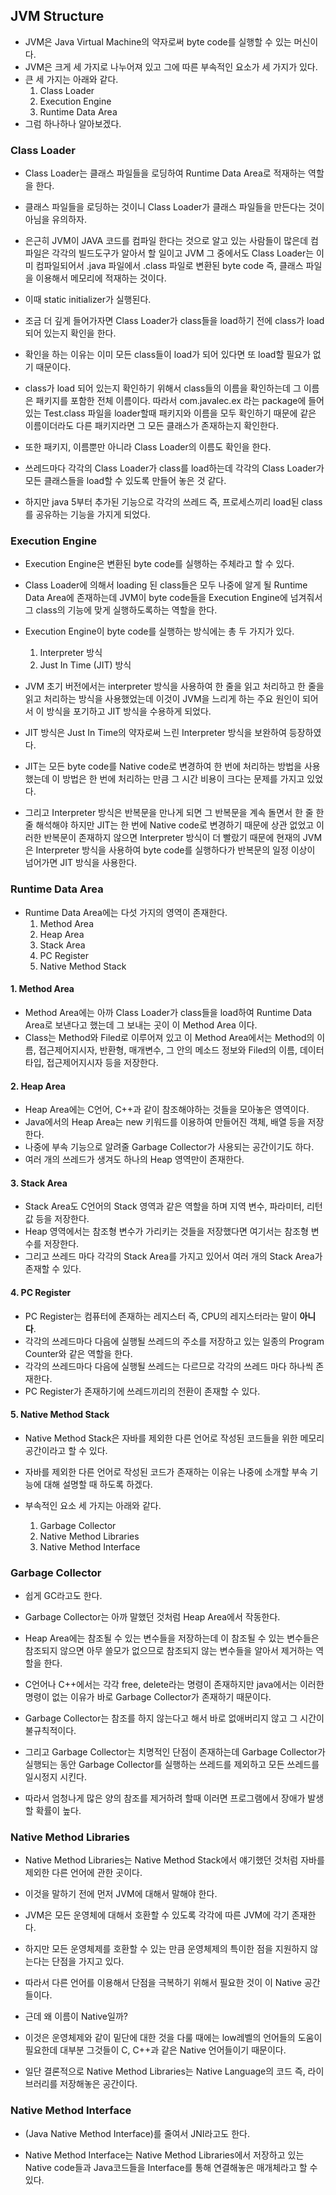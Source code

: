 ## JVM Structure

- JVM은 Java Virtual Machine의 약자로써 byte code를 실행할 수 있는 머신이다.
- JVM은 크게 세 가지로 나누어져 있고 그에 따른 부속적인 요소가 세 가지가 있다.
- 큰 세 가지는 아래와 같다.
  1. Class Loader
  2. Execution Engine
  3. Runtime Data Area
- 그럼 하나하나 알아보겠다.



### Class Loader

- Class Loader는 클래스 파일들을 로딩하여 Runtime Data Area로 적재하는 역할을 한다.
- 클래스 파일들을 로딩하는 것이니 Class Loader가 클래스 파일들을 만든다는 것이 아님을 유의하자.
- 은근히 JVM이 JAVA 코드를 컴파일 한다는 것으로 알고 있는 사람들이 많은데 컴파일은 각각의 빌드도구가 알아서 할 일이고 JVM 그 중에서도 Class Loader는 이미 컴파일되어서 .java 파일에서 .class 파일로 변환된 byte code 즉, 클래스 파일을 이용해서 메모리에 적재하는 것이다.
- 이때 static initializer가 실행된다.



- 조금 더 깊게 들어가자면 Class Loader가 class들을 load하기 전에 class가 load되어 있는지 확인을 한다.
- 확인을 하는 이유는 이미 모든 class들이 load가 되어 있다면 또 load할 필요가 없기 때문이다.
- class가 load 되어 있는지 확인하기 위해서 class들의 이름을 확인하는데 그 이름은 패키지를 포함한 전체 이름이다. 따라서 com.javalec.ex 라는 package에 들어있는 Test.class 파일을 loader할때 패키지와 이름을 모두 확인하기 때문에 같은 이름이더라도 다른 패키지라면 그 모든 클래스가 존재하는지 확인한다.
- 또한 패키지, 이름뿐만 아니라 Class Loader의 이름도 확인을 한다.
- 쓰레드마다 각각의 Class Loader가 class를 load하는데 각각의 Class Loader가 모든 클래스들을 load할 수 있도록 만들어 놓은 것 같다.
- 하지만 java 5부터 추가된 기능으로 각각의 쓰레드 즉, 프로세스끼리 load된 class를 공유하는 기능을 가지게 되었다.



### Execution Engine

- Execution Engine은 변환된 byte code를 실행하는 주체라고 할 수 있다.
- Class Loader에 의해서 loading 된 class들은 모두 나중에 알게 될 Runtime Data Area에 존재하는데
  JVM이 byte code들을 Execution Engine에 넘겨줘서 그 class의 기능에 맞게 실행하도록하는 역할을 한다.

- Execution Engine이 byte code를 실행하는 방식에는 총 두 가지가 있다.
  1. Interpreter 방식
  2. Just In Time (JIT) 방식
- JVM 초기 버전에서는 interpreter 방식을 사용하여 한 줄을 읽고 처리하고 한 줄을 읽고 처리하는 방식을 사용했었는데 이것이 JVM을 느리게 하는 주요 원인이 되어서 이 방식을 포기하고 JIT 방식을 수용하게 되었다.
- JIT 방식은 Just In Time의 약자로써 느린 Interpreter 방식을 보완하여 등장하였다.
- JIT는 모든 byte code를 Native code로 변경하여 한 번에 처리하는 방법을 사용했는데 이 방법은 한 번에 처리하는 만큼 그 시간 비용이 크다는 문제를 가지고 있었다.
- 그리고 Interpreter 방식은 반복문을 만나게 되면 그 반복문을 계속 돌면서 한 줄 한 줄 해석해야 하지만 JIT는 한 번에 Native code로 변경하기 때문에 상관 없었고 이러한 반복문이 존재하지 않으면 Interpreter 방식이 더 빨랐기 때문에 현재의 JVM은 Interpreter 방식을 사용하여 byte code를 실행하다가 반복문의 일정 이상이 넘어가면 JIT 방식을 사용한다.



### Runtime Data Area

- Runtime Data Area에는 다섯 가지의 영역이 존재한다.
  1. Method Area
  2. Heap Area
  3. Stack Area
  4. PC Register
  5. Native Method Stack

#### 1. Method Area

- Method Area에는 아까 Class Loader가 class들을 load하여 Runtime Data Area로 보낸다고 했는데
  그 보내는 곳이 이 Method Area 이다.
- Class는 Method와 Filed로 이루어져 있고 이 Method Area에서는 Method의 이름, 접근제어지시자, 반환형, 매개변수, 그 안의 메소드 정보와 Filed의 이름, 데이터 타입, 접근제어지시자 등을 저장한다.

#### 2. Heap Area

- Heap Area에는 C언어, C++과 같이 참조해야하는 것들을 모아놓은 영역이다.
- Java에서의 Heap Area는 new 키워드를 이용하여 만들어진 객체, 배열 등을 저장한다.
- 나중에 부속 기능으로 알려줄 Garbage Collector가 사용되는 공간이기도 하다.
- 여러 개의 쓰레드가 생겨도 하나의 Heap 영역만이 존재한다.

#### 3. Stack Area

- Stack Area도 C언어의 Stack 영역과 같은 역할을 하며 지역 변수, 파라미터, 리턴 값 등을 저장한다.
- Heap 영역에서는 참조형 변수가 가리키는 것들을 저장했다면 여기서는 참조형 변수를 저장한다.
- 그리고 쓰레드 마다 각각의 Stack Area를 가지고 있어서 여러 개의 Stack Area가 존재할 수 있다.

#### 4. PC Register

- PC Register는 컴퓨터에 존재하는 레지스터 즉, CPU의 레지스터라는 말이 **아니다**.
- 각각의 쓰레드마다 다음에 실행될 쓰레드의 주소를 저장하고 있는
  일종의 Program Counter와 같은 역할을 한다.
- 각각의 쓰레드마다 다음에 실행될 쓰레드는 다르므로 각각의 쓰레드 마다 하나씩 존재한다.
- PC Register가 존재하기에 쓰레드끼리의 전환이 존재할 수 있다.

#### 5. Native Method Stack

- Native Method Stack은 자바를 제외한 다른 언어로 작성된 코드들을 위한 메모리 공간이라고 할 수 있다.
- 자바를 제외한 다른 언어로 작성된 코드가 존재하는 이유는 나중에 소개할 부속 기능에 대해 설명할 때 하도록 하겠다.





- 부속적인 요소 세 가지는 아래와 같다.
  1. Garbage Collector
  2. Native Method Libraries
  3. Native Method Interface

### Garbage Collector

- 쉽게 GC라고도 한다.

- Garbage Collector는 아까 말했던 것처럼 Heap Area에서 작동한다.
- Heap Area에는 참조될 수 있는 변수들을 저장하는데 이 참조될 수 있는 변수들은 참조되지 않으면 아무 쓸모가 없으므로 참조되지 않는 변수들을 알아서 제거하는 역할을 한다.
- C언어나 C++에서는 각각 free, delete라는 명령이 존재하지만 java에서는 이러한 명령이 없는 이유가 바로 Garbage Collector가 존재하기 때문이다.
- Garbage Collector는 참조를 하지 않는다고 해서 바로 없애버리지 않고 그 시간이 불규칙적이다.
- 그리고 Garbage Collector는 치명적인 단점이 존재하는데 Garbage Collector가 실행되는 동안 Garbage Collector를 실행하는 쓰레드를 제외하고 모든 쓰레드를 일시정지 시킨다.
- 따라서 엄청나게 많은 양의 참조를 제거하려 할때 이러면 프로그램에서 장애가 발생할 확률이 높다.

### Native Method Libraries

- Native Method Libraries는 Native Method Stack에서 얘기했던 것처럼 자바를 제외한 다른 언어에 관한 곳이다.
- 이것을 말하기 전에 먼저 JVM에 대해서 말해야 한다.
- JVM은 모든 운영체에 대해서 호환할 수 있도록 각각에 따른 JVM에 각기 존재한다.
- 하지만 모든 운영체제를 호환할 수 있는 만큼 운영체제의 특이한 점을 지원하지 않는다는 단점을 가지고 있다.
- 따라서 다른 언어를 이용해서 단점을 극복하기 위해서 필요한 것이 이 Native 공간들이다.
- 근데 왜 이름이 Native일까?
- 이것은 운영체제와 같이 밑단에 대한 것을 다룰 때에는 low레벨의 언어들의 도움이 필요한데 대부분 그것들이 C, C++과 같은 Native 언어들이기 때문이다.



- 일단 결론적으로 Native Method Libraries는 Native Language의 코드 즉, 라이브러리를 저장해놓은 공간이다.

### Native Method Interface

- (Java Native Method Interface)를 줄여서 JNI라고도 한다.

- Native Method Interface는 Native Method Libraries에서 저장하고 있는 Native code들과 Java코드들을 Interface를 통해 연결해놓은 매개체라고 할 수 있다.